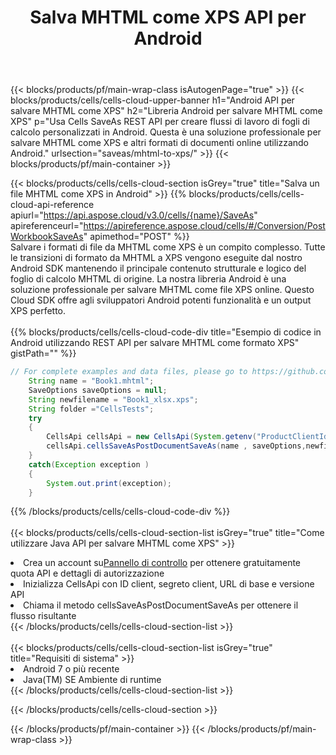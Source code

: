 ﻿---
title:  Salva MHTML come XPS API per Android
description: Utilizzo di Aspose.Cells Cloud SDK per Android per salvare il file in formato MHTML come file in formato XPS.
url: /it/android/saveas/mhtml-to-xps/
---
{{< blocks/products/pf/main-wrap-class isAutogenPage="true" >}}
{{< blocks/products/cells/cells-cloud-upper-banner h1="Android API per salvare MHTML come XPS" h2="Libreria Android per salvare MHTML come XPS" p="Usa Cells SaveAs REST API per creare flussi di lavoro di fogli di calcolo personalizzati in Android. Questa è una soluzione professionale per salvare MHTML come XPS e altri formati di documenti online utilizzando Android." urlsection="saveas/mhtml-to-xps/" >}}
{{< blocks/products/pf/main-container >}}

{{< blocks/products/cells/cells-cloud-section isGrey="true" title="Salva un file MHTML come XPS in Android" >}}
{{% blocks/products/cells/cells-cloud-api-reference apiurl="https://api.aspose.cloud/v3.0/cells/{name}/SaveAs" apireferenceurl="https://apireference.aspose.cloud/cells/#/Conversion/PostWorkbookSaveAs" apimethod="POST" %}}
<br/>
Salvare i formati di file da MHTML come XPS è un compito complesso. Tutte le transizioni di formato da MHTML a XPS vengono eseguite dal nostro Android SDK mantenendo il principale contenuto strutturale e logico del foglio di calcolo MHTML di origine. La nostra libreria Android è una soluzione professionale per salvare MHTML come file XPS online. Questo Cloud SDK offre agli sviluppatori Android potenti funzionalità e un output XPS perfetto.
<br/>
<br/>
{{% blocks/products/cells/cells-cloud-code-div title="Esempio di codice in Android utilizzando REST API per salvare MHTML come formato XPS" gistPath="" %}}
  
```java
// For complete examples and data files, please go to https://github.com/aspose-cells-cloud/aspose-cells-cloud-android/
    String name = "Book1.mhtml";
    SaveOptions saveOptions = null;
    String newfilename = "Book1_xlsx.xps";
    String folder ="CellsTests";
    try
    {
        CellsApi cellsApi = new CellsApi(System.getenv("ProductClientId"), System.getenv("ProductClientSecret"));
        cellsApi.cellsSaveAsPostDocumentSaveAs(name , saveOptions,newfilename,false,false,folder,null,null,null,true);                       
    }
    catch(Exception exception )
    {
        System.out.print(exception);
    }
```
  
{{% /blocks/products/cells/cells-cloud-code-div %}}
<br/>
<br/>
{{< blocks/products/cells/cells-cloud-section-list isGrey="true" title="Come utilizzare Java API per salvare MHTML come XPS" >}}
<li> Crea un account su<a href="https://dashboard.aspose.cloud/">Pannello di controllo</a> per ottenere gratuitamente quota API e dettagli di autorizzazione</li>
<li>Inizializza CellsApi con ID client, segreto client, URL di base e versione API</li>
<li>Chiama il metodo cellsSaveAsPostDocumentSaveAs per ottenere il flusso risultante</li>
{{< /blocks/products/cells/cells-cloud-section-list >}}
<br/>
<br/>
{{< blocks/products/cells/cells-cloud-section-list isGrey="true" title="Requisiti di sistema" >}}
<li>Android 7 o più recente</li>
<li>Java(TM) SE Ambiente di runtime</li>
{{< /blocks/products/cells/cells-cloud-section-list >}}

{{< /blocks/products/cells/cells-cloud-section >}}

{{< /blocks/products/pf/main-container >}}
{{< /blocks/products/pf/main-wrap-class >}}
